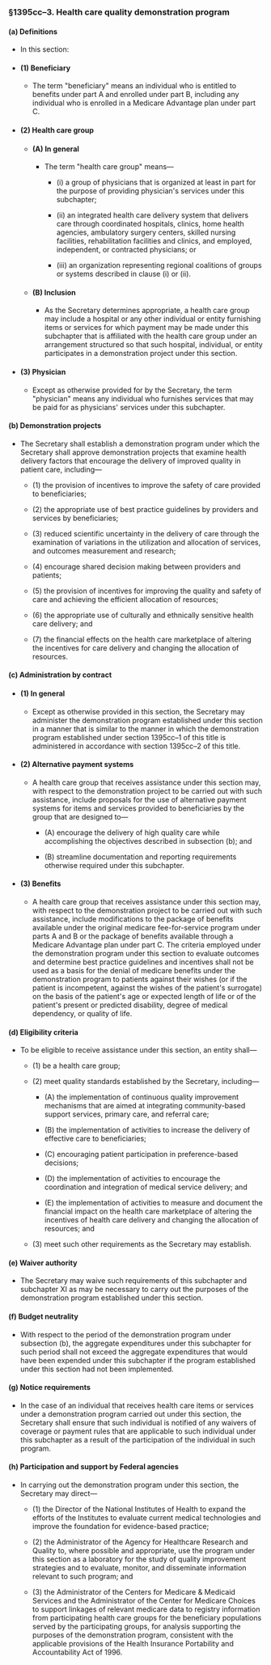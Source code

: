 ### §1395cc–3. Health care quality demonstration program
#### (a) Definitions
* In this section:

* #### (1) Beneficiary
  * The term "beneficiary" means an individual who is entitled to benefits under part A and enrolled under part B, including any individual who is enrolled in a Medicare Advantage plan under part C.

* #### (2) Health care group
  * #### (A) In general
    * The term "health care group" means—

      * (i) a group of physicians that is organized at least in part for the purpose of providing physician's services under this subchapter;

      * (ii) an integrated health care delivery system that delivers care through coordinated hospitals, clinics, home health agencies, ambulatory surgery centers, skilled nursing facilities, rehabilitation facilities and clinics, and employed, independent, or contracted physicians; or

      * (iii) an organization representing regional coalitions of groups or systems described in clause (i) or (ii).

  * #### (B) Inclusion
    * As the Secretary determines appropriate, a health care group may include a hospital or any other individual or entity furnishing items or services for which payment may be made under this subchapter that is affiliated with the health care group under an arrangement structured so that such hospital, individual, or entity participates in a demonstration project under this section.

* #### (3) Physician
  * Except as otherwise provided for by the Secretary, the term "physician" means any individual who furnishes services that may be paid for as physicians' services under this subchapter.

#### (b) Demonstration projects
* The Secretary shall establish a demonstration program under which the Secretary shall approve demonstration projects that examine health delivery factors that encourage the delivery of improved quality in patient care, including—

  * (1) the provision of incentives to improve the safety of care provided to beneficiaries;

  * (2) the appropriate use of best practice guidelines by providers and services by beneficiaries;

  * (3) reduced scientific uncertainty in the delivery of care through the examination of variations in the utilization and allocation of services, and outcomes measurement and research;

  * (4) encourage shared decision making between providers and patients;

  * (5) the provision of incentives for improving the quality and safety of care and achieving the efficient allocation of resources;

  * (6) the appropriate use of culturally and ethnically sensitive health care delivery; and

  * (7) the financial effects on the health care marketplace of altering the incentives for care delivery and changing the allocation of resources.

#### (c) Administration by contract
* #### (1) In general
  * Except as otherwise provided in this section, the Secretary may administer the demonstration program established under this section in a manner that is similar to the manner in which the demonstration program established under section 1395cc–1 of this title is administered in accordance with section 1395cc–2 of this title.

* #### (2) Alternative payment systems
  * A health care group that receives assistance under this section may, with respect to the demonstration project to be carried out with such assistance, include proposals for the use of alternative payment systems for items and services provided to beneficiaries by the group that are designed to—

    * (A) encourage the delivery of high quality care while accomplishing the objectives described in subsection (b); and

    * (B) streamline documentation and reporting requirements otherwise required under this subchapter.

* #### (3) Benefits
  * A health care group that receives assistance under this section may, with respect to the demonstration project to be carried out with such assistance, include modifications to the package of benefits available under the original medicare fee-for-service program under parts A and B or the package of benefits available through a Medicare Advantage plan under part C. The criteria employed under the demonstration program under this section to evaluate outcomes and determine best practice guidelines and incentives shall not be used as a basis for the denial of medicare benefits under the demonstration program to patients against their wishes (or if the patient is incompetent, against the wishes of the patient's surrogate) on the basis of the patient's age or expected length of life or of the patient's present or predicted disability, degree of medical dependency, or quality of life.

#### (d) Eligibility criteria
* To be eligible to receive assistance under this section, an entity shall—

  * (1) be a health care group;

  * (2) meet quality standards established by the Secretary, including—

    * (A) the implementation of continuous quality improvement mechanisms that are aimed at integrating community-based support services, primary care, and referral care;

    * (B) the implementation of activities to increase the delivery of effective care to beneficiaries;

    * (C) encouraging patient participation in preference-based decisions;

    * (D) the implementation of activities to encourage the coordination and integration of medical service delivery; and

    * (E) the implementation of activities to measure and document the financial impact on the health care marketplace of altering the incentives of health care delivery and changing the allocation of resources; and


  * (3) meet such other requirements as the Secretary may establish.

#### (e) Waiver authority
* The Secretary may waive such requirements of this subchapter and subchapter XI as may be necessary to carry out the purposes of the demonstration program established under this section.

#### (f) Budget neutrality
* With respect to the period of the demonstration program under subsection (b), the aggregate expenditures under this subchapter for such period shall not exceed the aggregate expenditures that would have been expended under this subchapter if the program established under this section had not been implemented.

#### (g) Notice requirements
* In the case of an individual that receives health care items or services under a demonstration program carried out under this section, the Secretary shall ensure that such individual is notified of any waivers of coverage or payment rules that are applicable to such individual under this subchapter as a result of the participation of the individual in such program.

#### (h) Participation and support by Federal agencies
* In carrying out the demonstration program under this section, the Secretary may direct—

  * (1) the Director of the National Institutes of Health to expand the efforts of the Institutes to evaluate current medical technologies and improve the foundation for evidence-based practice;

  * (2) the Administrator of the Agency for Healthcare Research and Quality to, where possible and appropriate, use the program under this section as a laboratory for the study of quality improvement strategies and to evaluate, monitor, and disseminate information relevant to such program; and

  * (3) the Administrator of the Centers for Medicare & Medicaid Services and the Administrator of the Center for Medicare Choices to support linkages of relevant medicare data to registry information from participating health care groups for the beneficiary populations served by the participating groups, for analysis supporting the purposes of the demonstration program, consistent with the applicable provisions of the Health Insurance Portability and Accountability Act of 1996.